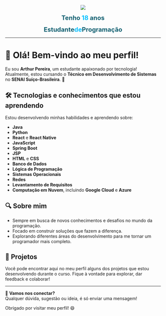 <!-- Banner -->
<p align="center">
  <img src="https://capsule-render.vercel.app/api?type=waving&color=0E5E6F&height=150&section=header&text=Bem-vindo%20ao%20meu%20GitHub!&fontSize=30&fontColor=ffffff" />
</p>

<!-- Frase central -->
<p align="center">
  <strong style="color:#0E5E6F; font-size:20px;">Tenho <span style="color:#00BFFF">18</span> anos</strong>
</p>

<p align="center">
  <strong style="color:#0E5E6F; font-size:20px;">Estudante<span style="color:#00BFFF">de</span>Programação</strong>
</p>

---

# 👋 Olá! Bem-vindo ao meu perfil!

Eu sou **Arthur Pereira**, um estudante apaixonado por tecnologia! Atualmente, estou cursando o **Técnico em Desenvolvimento de Sistemas** no **SENAI Suíço-Brasileira**. 🚀

## 🛠️ Tecnologias e conhecimentos que estou aprendendo
Estou desenvolvendo minhas habilidades e aprendendo sobre:
- **Java** 
- **Python**
- **React** e **React Native**
- **JavaScript**
- **Spring Boot**
- **JSP**
- **HTML** e **CSS**
- **Banco de Dados**
- **Lógica de Programação**
- **Sistemas Operacionais**
- **Redes**
- **Levantamento de Requisitos**
- **Computação em Nuvem**, incluindo **Google Cloud** e **Azure**

## 🔍 Sobre mim
- Sempre em busca de novos conhecimentos e desafios no mundo da programação.
- Focado em construir soluções que fazem a diferença.
- Explorando diferentes áreas do desenvolvimento para me tornar um programador mais completo.

## 🌱 Projetos
Você pode encontrar aqui no meu perfil alguns dos projetos que estou desenvolvendo durante o curso. Fique à vontade para explorar, dar feedback e colaborar!

---

💬 **Vamos nos conectar?**  
Qualquer dúvida, sugestão ou ideia, é só enviar uma mensagem!

Obrigado por visitar meu perfil! 😄
